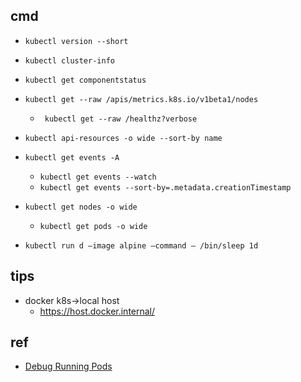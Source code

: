 

## cmd

+ `kubectl version --short`
+ `kubectl cluster-info`
+ `kubectl get componentstatus`
+ `kubectl get --raw /apis/metrics.k8s.io/v1beta1/nodes`
    + ` kubectl get --raw /healthz?verbose`
+ `kubectl api-resources -o wide --sort-by name`

+ `kubectl get events -A`
    + `kubectl get events --watch`
    + `kubectl get events --sort-by=.metadata.creationTimestamp`

+ `kubectl get nodes -o wide`
    + `kubectl get pods -o wide`

+ `kubectl run d –image alpine –command — /bin/sleep 1d`

## tips

+ docker k8s->local host
    - https://host.docker.internal/



## ref
+ [Debug Running Pods](https://kubernetes.io/docs/tasks/debug-application-cluster/debug-running-pod/)